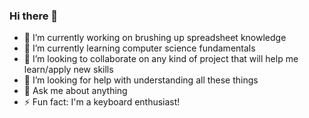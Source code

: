 ### Hi there 👋

- 🔭 I’m currently working on brushing up spreadsheet knowledge
- 🌱 I’m currently learning computer science fundamentals
- 👯 I’m looking to collaborate on any kind of project that will help me learn/apply new skills
- 🤔 I’m looking for help with understanding all these things
- 💬 Ask me about anything
- ⚡ Fun fact: I'm a keyboard enthusiast!
